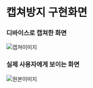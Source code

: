 # 캡쳐방지 구현화면
### 디바이스로 캡쳐한 화면
![캡쳐이미지](https://user-images.githubusercontent.com/50623193/231038589-950581fb-5335-481f-ba07-7592fc3ab43e.PNG)
### 실제 사용자에게 보이는 화면
![원본이미지](https://user-images.githubusercontent.com/50623193/231038167-6dd8c338-1a82-423a-9def-f5cff5a2496f.png)
